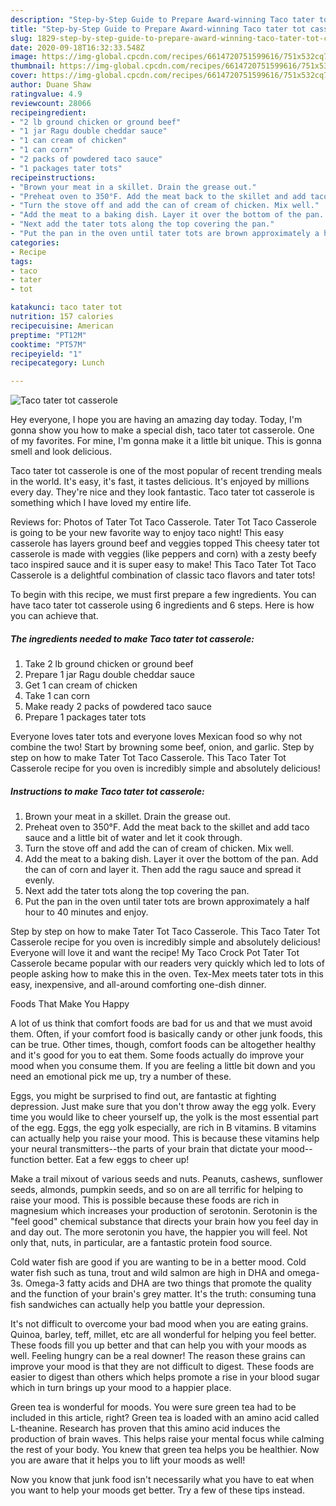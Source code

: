 ```yaml
---
description: "Step-by-Step Guide to Prepare Award-winning Taco tater tot casserole"
title: "Step-by-Step Guide to Prepare Award-winning Taco tater tot casserole"
slug: 1829-step-by-step-guide-to-prepare-award-winning-taco-tater-tot-casserole
date: 2020-09-18T16:32:33.548Z
image: https://img-global.cpcdn.com/recipes/6614720751599616/751x532cq70/taco-tater-tot-casserole-recipe-main-photo.jpg
thumbnail: https://img-global.cpcdn.com/recipes/6614720751599616/751x532cq70/taco-tater-tot-casserole-recipe-main-photo.jpg
cover: https://img-global.cpcdn.com/recipes/6614720751599616/751x532cq70/taco-tater-tot-casserole-recipe-main-photo.jpg
author: Duane Shaw
ratingvalue: 4.9
reviewcount: 28066
recipeingredient:
- "2 lb ground chicken or ground beef"
- "1 jar Ragu double cheddar sauce"
- "1 can cream of chicken"
- "1 can corn"
- "2 packs of powdered taco sauce"
- "1 packages tater tots"
recipeinstructions:
- "Brown your meat in a skillet. Drain the grease out."
- "Preheat oven to 350°F. Add the meat back to the skillet and add taco sauce and a little bit of water and let it cook through."
- "Turn the stove off and add the can of cream of chicken. Mix well."
- "Add the meat to a baking dish. Layer it over the bottom of the pan. Add the can of corn and layer it. Then add the ragu sauce and spread it evenly."
- "Next add the tater tots along the top covering the pan."
- "Put the pan in the oven until tater tots are brown approximately a half hour to 40 minutes and enjoy."
categories:
- Recipe
tags:
- taco
- tater
- tot

katakunci: taco tater tot 
nutrition: 157 calories
recipecuisine: American
preptime: "PT12M"
cooktime: "PT57M"
recipeyield: "1"
recipecategory: Lunch

---
```



![Taco tater tot casserole](https://img-global.cpcdn.com/recipes/6614720751599616/751x532cq70/taco-tater-tot-casserole-recipe-main-photo.jpg)

Hey everyone, I hope you are having an amazing day today. Today, I'm gonna show you how to make a special dish, taco tater tot casserole. One of my favorites. For mine, I'm gonna make it a little bit unique. This is gonna smell and look delicious.

Taco tater tot casserole is one of the most popular of recent trending meals in the world. It's easy, it's fast, it tastes delicious. It's enjoyed by millions every day. They're nice and they look fantastic. Taco tater tot casserole is something which I have loved my entire life.

Reviews for: Photos of Tater Tot Taco Casserole. Tater Tot Taco Casserole is going to be your new favorite way to enjoy taco night! This easy casserole has layers ground beef and veggies topped This cheesy tater tot casserole is made with veggies (like peppers and corn) with a zesty beefy taco inspired sauce and it is super easy to make! This Taco Tater Tot Taco Casserole is a delightful combination of classic taco flavors and tater tots!


To begin with this recipe, we must first prepare a few ingredients. You can have taco tater tot casserole using 6 ingredients and 6 steps. Here is how you can achieve that.

<!--inarticleads1-->

##### The ingredients needed to make Taco tater tot casserole:

1. Take 2 lb ground chicken or ground beef
1. Prepare 1 jar Ragu double cheddar sauce
1. Get 1 can cream of chicken
1. Take 1 can corn
1. Make ready 2 packs of powdered taco sauce
1. Prepare 1 packages tater tots


Everyone loves tater tots and everyone loves Mexican food so why not combine the two! Start by browning some beef, onion, and garlic. Step by step on how to make Tater Tot Taco Casserole. This Taco Tater Tot Casserole recipe for you oven is incredibly simple and absolutely delicious! 

<!--inarticleads2-->

##### Instructions to make Taco tater tot casserole:

1. Brown your meat in a skillet. Drain the grease out.
1. Preheat oven to 350°F. Add the meat back to the skillet and add taco sauce and a little bit of water and let it cook through.
1. Turn the stove off and add the can of cream of chicken. Mix well.
1. Add the meat to a baking dish. Layer it over the bottom of the pan. Add the can of corn and layer it. Then add the ragu sauce and spread it evenly.
1. Next add the tater tots along the top covering the pan.
1. Put the pan in the oven until tater tots are brown approximately a half hour to 40 minutes and enjoy.


Step by step on how to make Tater Tot Taco Casserole. This Taco Tater Tot Casserole recipe for you oven is incredibly simple and absolutely delicious! Everyone will love it and want the recipe! My Taco Crock Pot Tater Tot Casserole became popular with our readers very quickly which led to lots of people asking how to make this in the oven. Tex-Mex meets tater tots in this easy, inexpensive, and all-around comforting one-dish dinner. 

Foods That Make You Happy


A lot of us think that comfort foods are bad for us and that we must avoid them. Often, if your comfort food is basically candy or other junk foods, this can be true. Other times, though, comfort foods can be altogether healthy and it's good for you to eat them. Some foods actually do improve your mood when you consume them. If you are feeling a little bit down and you need an emotional pick me up, try a number of these.

Eggs, you might be surprised to find out, are fantastic at fighting depression. Just make sure that you don't throw away the egg yolk. Every time you would like to cheer yourself up, the yolk is the most essential part of the egg. Eggs, the egg yolk especially, are rich in B vitamins. B vitamins can actually help you raise your mood. This is because these vitamins help your neural transmitters--the parts of your brain that dictate your mood--function better. Eat a few eggs to cheer up!

Make a trail mixout of various seeds and nuts. Peanuts, cashews, sunflower seeds, almonds, pumpkin seeds, and so on are all terrific for helping to raise your mood. This is possible because these foods are rich in magnesium which increases your production of serotonin. Serotonin is the "feel good" chemical substance that directs your brain how you feel day in and day out. The more serotonin you have, the happier you will feel. Not only that, nuts, in particular, are a fantastic protein food source.

Cold water fish are good if you are wanting to be in a better mood. Cold water fish such as tuna, trout and wild salmon are high in DHA and omega-3s. Omega-3 fatty acids and DHA are two things that promote the quality and the function of your brain's grey matter. It's the truth: consuming tuna fish sandwiches can actually help you battle your depression. 

It's not difficult to overcome your bad mood when you are eating grains. Quinoa, barley, teff, millet, etc are all wonderful for helping you feel better. These foods fill you up better and that can help you with your moods as well. Feeling hungry can be a real downer! The reason these grains can improve your mood is that they are not difficult to digest. These foods are easier to digest than others which helps promote a rise in your blood sugar which in turn brings up your mood to a happier place.

Green tea is wonderful for moods. You were sure green tea had to be included in this article, right? Green tea is loaded with an amino acid called L-theanine. Research has proven that this amino acid induces the production of brain waves. This helps raise your mental focus while calming the rest of your body. You knew that green tea helps you be healthier. Now you are aware that it helps you to lift your moods as well!

Now you know that junk food isn't necessarily what you have to eat when you want to help your moods get better. Try  a few  of  these  tips  instead.

